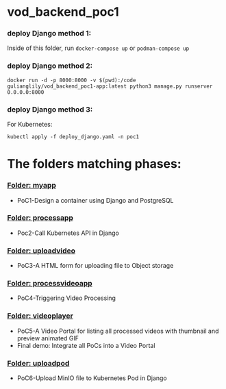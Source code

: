 # vod_backend_poc1

### deploy Django method 1:
Inside of this folder, run `docker-compose up` or `podman-compose up`


### deploy Django method 2:
```
docker run -d -p 8000:8000 -v $(pwd):/code gulianglily/vod_backend_poc1-app:latest python3 manage.py runserver 0.0.0.0:8000
```

### deploy Django method 3:
For Kubernetes:
```
kubectl apply -f deploy_django.yaml -n poc1 
```

# The folders matching phases:

### [Folder: myapp](https://github.com/liangliang1120/vod_portal/tree/main/myapp)
- PoC1-Design a container using Django and PostgreSQL
### [Folder: processapp](https://github.com/liangliang1120/vod_portal/tree/main/processapp)
- Poc2-Call Kubernetes API in Django
### [Folder: uploadvideo](https://github.com/liangliang1120/vod_portal/tree/main/uploadvideo)
- PoC3-A HTML form for uploading file to Object storage
### [Folder: processvideoapp](https://github.com/liangliang1120/vod_portal/tree/main/processvideoapp)
- PoC4-Triggering Video Processing
### [Folder: videoplayer](https://github.com/liangliang1120/vod_portal/tree/main/videoplayer)
- PoC5-A Video Portal for listing all processed videos with thumbnail and preview animated GIF
- Final demo: Integrate all PoCs into a Video Portal
### [Folder: uploadpod](https://github.com/liangliang1120/vod_portal/tree/main/uploadpod)
- PoC6-Upload MinIO file to Kubernetes Pod in Django
